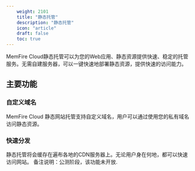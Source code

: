 ```yaml
---
    weight: 2101
    title: "静态托管"
    description: "静态托管"
    icon: "article"
    draft: false
    toc: true
---
```


MemFire Cloud静态托管可以为您的Web应用、静态资源提供快速、稳定的托管服务。无需自建服务器，可以一键快速地部署静态资源，提供快速的访问能力。


## 主要功能

### 自定义域名

MemFire Cloud 静态网站托管支持自定义域名，用户可以通过使用您的私有域名访问静态资源。

### 快速分发

静态托管将会缓存在遍布各地的CDN服务器上。无论用户身在何地，都可以快速访问网站。
备注说明：公测阶段，该功能未开放.






